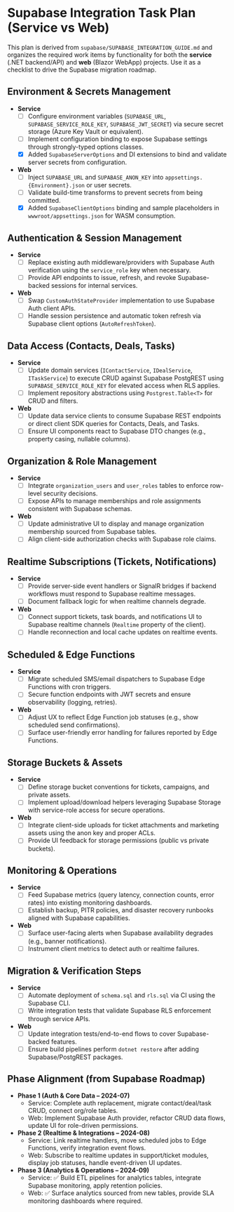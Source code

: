 # Supabase Integration Task Plan (Service vs Web)

This plan is derived from `supabase/SUPABASE_INTEGRATION_GUIDE.md` and organizes the required work items by functionality for both the **service** (.NET backend/API) and **web** (Blazor WebApp) projects. Use it as a checklist to drive the Supabase migration roadmap.

## Environment & Secrets Management
- **Service**
  - [ ] Configure environment variables (`SUPABASE_URL`, `SUPABASE_SERVICE_ROLE_KEY`, `SUPABASE_JWT_SECRET`) via secure secret storage (Azure Key Vault or equivalent).
  - [ ] Implement configuration binding to expose Supabase settings through strongly-typed options classes.
  - [x] Added `SupabaseServerOptions` and DI extensions to bind and validate server secrets from configuration.
- **Web**
  - [ ] Inject `SUPABASE_URL` and `SUPABASE_ANON_KEY` into `appsettings.{Environment}.json` or user secrets.
  - [ ] Validate build-time transforms to prevent secrets from being committed.
  - [x] Added `SupabaseClientOptions` binding and sample placeholders in `wwwroot/appsettings.json` for WASM consumption.

## Authentication & Session Management
- **Service**
  - [ ] Replace existing auth middleware/providers with Supabase Auth verification using the `service_role` key when necessary.
  - [ ] Provide API endpoints to issue, refresh, and revoke Supabase-backed sessions for internal services.
- **Web**
  - [ ] Swap `CustomAuthStateProvider` implementation to use Supabase Auth client APIs.
  - [ ] Handle session persistence and automatic token refresh via Supabase client options (`AutoRefreshToken`).

## Data Access (Contacts, Deals, Tasks)
- **Service**
  - [ ] Update domain services (`IContactService`, `IDealService`, `ITaskService`) to execute CRUD against Supabase PostgREST using `SUPABASE_SERVICE_ROLE_KEY` for elevated access when RLS applies.
  - [ ] Implement repository abstractions using `Postgrest.Table<T>` for CRUD and filters.
- **Web**
  - [ ] Update data service clients to consume Supabase REST endpoints or direct client SDK queries for Contacts, Deals, and Tasks.
  - [ ] Ensure UI components react to Supabase DTO changes (e.g., property casing, nullable columns).

## Organization & Role Management
- **Service**
  - [ ] Integrate `organization_users` and `user_roles` tables to enforce row-level security decisions.
  - [ ] Expose APIs to manage memberships and role assignments consistent with Supabase schemas.
- **Web**
  - [ ] Update administrative UI to display and manage organization membership sourced from Supabase tables.
  - [ ] Align client-side authorization checks with Supabase role claims.

## Realtime Subscriptions (Tickets, Notifications)
- **Service**
  - [ ] Provide server-side event handlers or SignalR bridges if backend workflows must respond to Supabase realtime messages.
  - [ ] Document fallback logic for when realtime channels degrade.
- **Web**
  - [ ] Connect support tickets, task boards, and notifications UI to Supabase realtime channels (`Realtime` property of the client).
  - [ ] Handle reconnection and local cache updates on realtime events.

## Scheduled & Edge Functions
- **Service**
  - [ ] Migrate scheduled SMS/email dispatchers to Supabase Edge Functions with cron triggers.
  - [ ] Secure function endpoints with JWT secrets and ensure observability (logging, retries).
- **Web**
  - [ ] Adjust UX to reflect Edge Function job statuses (e.g., show scheduled send confirmations).
  - [ ] Surface user-friendly error handling for failures reported by Edge Functions.

## Storage Buckets & Assets
- **Service**
  - [ ] Define storage bucket conventions for tickets, campaigns, and private assets.
  - [ ] Implement upload/download helpers leveraging Supabase Storage with service-role access for secure operations.
- **Web**
  - [ ] Integrate client-side uploads for ticket attachments and marketing assets using the anon key and proper ACLs.
  - [ ] Provide UI feedback for storage permissions (public vs private buckets).

## Monitoring & Operations
- **Service**
  - [ ] Feed Supabase metrics (query latency, connection counts, error rates) into existing monitoring dashboards.
  - [ ] Establish backup, PITR policies, and disaster recovery runbooks aligned with Supabase capabilities.
- **Web**
  - [ ] Surface user-facing alerts when Supabase availability degrades (e.g., banner notifications).
  - [ ] Instrument client metrics to detect auth or realtime failures.

## Migration & Verification Steps
- **Service**
  - [ ] Automate deployment of `schema.sql` and `rls.sql` via CI using the Supabase CLI.
  - [ ] Write integration tests that validate Supabase RLS enforcement through service APIs.
- **Web**
  - [ ] Update integration tests/end-to-end flows to cover Supabase-backed features.
  - [ ] Ensure build pipelines perform `dotnet restore` after adding Supabase/PostgREST packages.

## Phase Alignment (from Supabase Roadmap)
- **Phase 1 (Auth & Core Data – 2024-07)**
  - Service: Complete auth replacement, migrate contact/deal/task CRUD, connect org/role tables.
  - Web: Implement Supabase Auth provider, refactor CRUD data flows, update UI for role-driven permissions.
- **Phase 2 (Realtime & Integrations – 2024-08)**
  - Service: Link realtime handlers, move scheduled jobs to Edge Functions, verify integration event flows.
  - Web: Subscribe to realtime updates in support/ticket modules, display job statuses, handle event-driven UI updates.
- **Phase 3 (Analytics & Operations – 2024-09)**
  - Service: ✅ Build ETL pipelines for analytics tables, integrate Supabase monitoring, apply retention policies.
  - Web: ✅ Surface analytics sourced from new tables, provide SLA monitoring dashboards where required.

